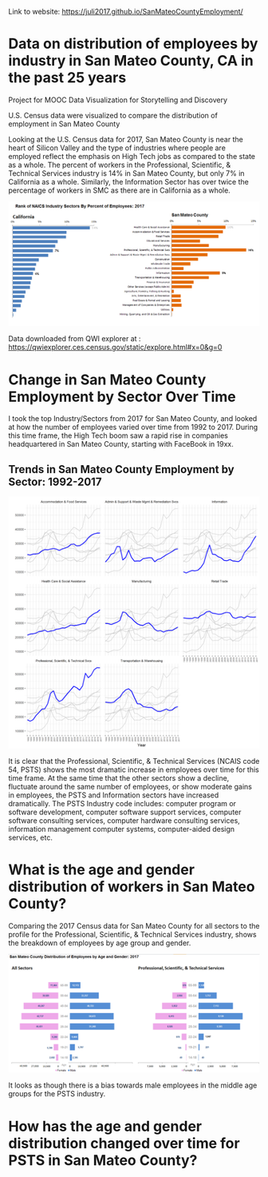 Link to website: https://juli2017.github.io/SanMateoCountyEmployment/


# Data on distribution of employees by industry in San Mateo County, CA in the past 25 years
Project for MOOC Data Visualization for Storytelling and Discovery

U.S. Census data were visualized to compare the distribution of employment in San Mateo County

Looking at the U.S. Census data for 2017, San Mateo County is near the heart of Silicon Valley and the type of industries where people are employed reflect the emphasis on High Tech jobs as compared to the state as a whole.  The percent of workers in the Professional, Scientific, & Technical Services industry is 14% in San Mateo County, but only 7% in California as a whole.  Similarly, the Information Sector has over twice the percentage of workers in SMC as there are in California as a whole.


![](img/CompareOrderSectorsCASMC%25.png)  

Data downloaded from QWI explorer at : https://qwiexplorer.ces.census.gov/static/explore.html#x=0&g=0

# Change in San Mateo County Employment by Sector Over Time

I took the top Industry/Sectors from 2017 for San Mateo County, and looked at how the number of employees varied over time from 1992 to 2017.  During this time frame, the High Tech boom saw a rapid rise in companies headquartered in San Mateo County, starting with FaceBook in 19xx.
## Trends in San Mateo County Employment by Sector: 1992-2017

![](img/Filterd_facet_SMCBySectorByYearThinGray.png)  

It is clear that the Professional, Scientific, & Technical Services (NCAIS code 54, PSTS) shows the most dramatic increase in employees over time for this time frame.  At the same time that the other sectors show a decline, fluctuate around the same number of employees, or show moderate gains in employees, the PSTS and Information sectors have increased dramatically.  The PSTS Industry code includes: computer program or software development, computer software support services, computer software consulting services, computer hardware consulting services, information management computer systems, computer-aided design services, etc. 

# What is the age and gender distribution of workers in San Mateo County?

Comparing the 2017 Census data for San Mateo County for all sectors to the profile for the Professional, Scientific, & Technical Services industry, shows the breakdown of employees by age group and gender.

![](img/SanMateoCountyButterflyChartSectorSexAgeComparison2017.png)  

It looks as though there is a bias towards male employees in the middle age groups for the PSTS industry.

# How has the age and gender distribution changed over time for PSTS in San Mateo County?


